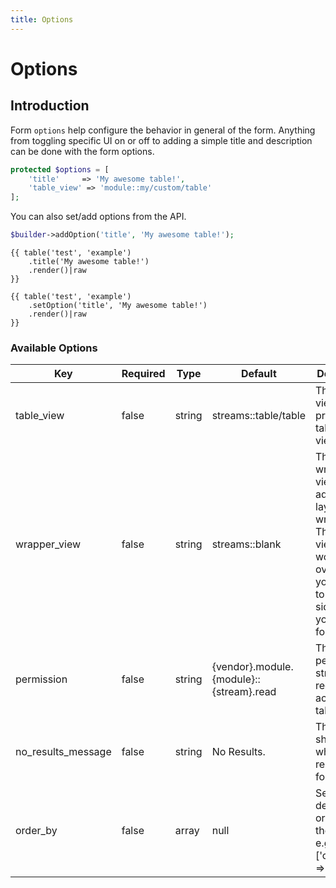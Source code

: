 ```yaml
---
title: Options
---
```


# Options

<div class="documentation__toc"></div>

## Introduction

Form `options` help configure the behavior in general of the form. Anything from toggling specific UI on or off to adding a simple title and description can be done with the form options.

```php
protected $options = [
    'title'     => 'My awesome table!',
    'table_view' => 'module::my/custom/table'
];
```

You can also set/add options from the API.

```php
$builder->addOption('title', 'My awesome table!');
```

```twig
{{ table('test', 'example')
    .title('My awesome table!')
    .render()|raw
}}
```

```twig
{{ table('test', 'example')
    .setOption('title', 'My awesome table!')
    .render()|raw
}}
```

### Available Options

|Key|Required|Type|Default|Description|
|--- |--- |--- |--- |--- |
|table_view|false|string|streams::table/table|The table view is the primary table layout view.|
|wrapper_view|false|string|streams::blank|The wrapper view is the admin layout wrapper. This is the view you would override if you wanted to include a sidebar with your table for example.|
|permission|false|string|{vendor}.module.{module}::{stream}.read|The permission string required to access the table.|
|no_results_message|false|string|No Results.|The text shown when not results are found.|
|order_by|false|array|null|Set the default ordering of the results. e.g ['created_at' => 'desc']|
